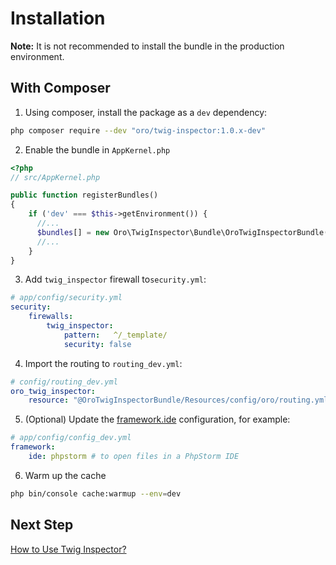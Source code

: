 # Installation

**Note:** It is not recommended to install the bundle in the production environment.

## With Composer
1. Using composer, install the package as a `dev` dependency:
```bash
php composer require --dev "oro/twig-inspector:1.0.x-dev"
```

2. Enable the bundle in `AppKernel.php`
```php
<?php
// src/AppKernel.php

public function registerBundles()
{   
    if ('dev' === $this->getEnvironment()) {
      //...
      $bundles[] = new Oro\TwigInspector\Bundle\OroTwigInspectorBundle();
      //...
    }
}
```

3. Add `twig_inspector` firewall to`security.yml`:
```yaml
# app/config/security.yml
security:
    firewalls:
        twig_inspector:
            pattern:   ^/_template/
            security: false
```
4. Import the routing to `routing_dev.yml`:
```yaml
# config/routing_dev.yml
oro_twig_inspector:
    resource: "@OroTwigInspectorBundle/Resources/config/oro/routing.yml"
```

5. (Optional) Update the [framework.ide](https://symfony.com/doc/current/reference/configuration/framework.html#ide) configuration, for example:
```yaml
# app/config/config_dev.yml
framework:
    ide: phpstorm # to open files in a PhpStorm IDE
```

6. Warm up the cache
```bash
php bin/console cache:warmup --env=dev
```
## Next Step
[How to Use Twig Inspector?](./usage.md)

